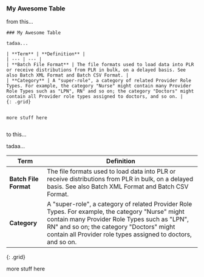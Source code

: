 ### My Awesome Table

from this...

~~~
### My Awesome Table

tadaa...

| **Term** | **Definition** |
| --- | --- |
| **Batch File Format** | The file formats used to load data into PLR or receive distributions from PLR in bulk, on a delayed basis. See also Batch XML Format and Batch CSV Format. |
| **Category** | A "super-role", a category of related Provider Role Types. For example, the category "Nurse" might contain many Provider Role Types such as "LPN", RN" and so on; the category "Doctors" might contain all Provider role types assigned to doctors, and so on. |
{: .grid}


more stuff here


~~~

to this...

tadaa...

| **Term** | **Definition** |
| --- | --- |
| **Batch File Format** | The file formats used to load data into PLR or receive distributions from PLR in bulk, on a delayed basis. See also Batch XML Format and Batch CSV Format. |
| **Category** | A "super-role", a category of related Provider Role Types. For example, the category "Nurse" might contain many Provider Role Types such as "LPN", RN" and so on; the category "Doctors" might contain all Provider role types assigned to doctors, and so on. |
{: .grid}


more stuff here
